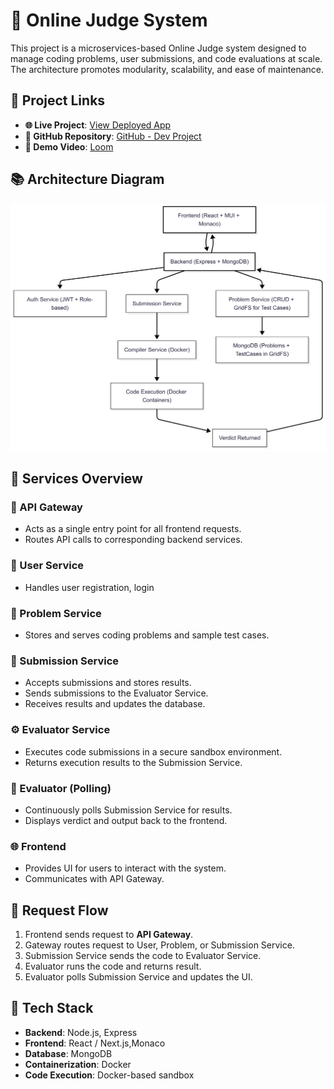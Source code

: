 # 🧠 Online Judge System 

This project is a microservices-based Online Judge system designed to manage coding problems, user submissions, and code evaluations at scale. The architecture promotes modularity, scalability, and ease of maintenance.
## 🔗 Project Links

- **🌐 Live Project**: [View Deployed App](https://dev-project-aj2v4vtls-pranshu-goels-projects.vercel.app)
- **📁 GitHub Repository**: [GitHub - Dev Project](https://github.com/Pranshu2504/Dev-Project)
- **🎥 Demo Video**: [Loom](https://www.loom.com/share/d4231eaf55fd45dc9e85a5a3d7e68d28?sid=ce570aeb-53b8-4ee1-9c6e-8160f92148e4)

## 📚 Architecture Diagram

![System Architecture](./architecture.png)

## 🧱 Services Overview

### 🚪 API Gateway
- Acts as a single entry point for all frontend requests.
- Routes API calls to corresponding backend services.

### 👤 User Service
- Handles user registration, login

### 📘 Problem Service
- Stores and serves coding problems and sample test cases.

### 📨 Submission Service
- Accepts submissions and stores results.
- Sends submissions to the Evaluator Service.
- Receives results and updates the database.

### ⚙️ Evaluator Service
- Executes code submissions in a secure sandbox environment.
- Returns execution results to the Submission Service.

### 🔁 Evaluator (Polling)
- Continuously polls Submission Service for results.
- Displays verdict and output back to the frontend.

### 🌐 Frontend
- Provides UI for users to interact with the system.
- Communicates with API Gateway.

## 🔁 Request Flow

1. Frontend sends request to **API Gateway**.
2. Gateway routes request to User, Problem, or Submission Service.
3. Submission Service sends the code to Evaluator Service.
4. Evaluator runs the code and returns result.
5. Evaluator polls Submission Service and updates the UI.

## 🧪 Tech Stack

- **Backend**: Node.js, Express
- **Frontend**: React / Next.js,Monaco
- **Database**: MongoDB 
- **Containerization**: Docker
- **Code Execution**: Docker-based sandbox

